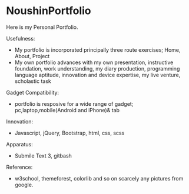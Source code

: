 # NoushinPortfolio
Here is my Personal Portfolio. 

Usefulness: 
- My portfolio is incorporated principally three route exercises; Home, About, Project 
- My own portfolio advances with my own presentation, instructive foundation, work understanding, my diary production, programming language aptitude, innovation and device expertise, my live venture, scholastic task 

Gadget Compatibility: 
- portfolio is resposive for a wide range of gadget; pc,laptop,mobile(Android and iPhone)& tab

Innovation:
- Javascript, jQuery, Bootstrap, html, css, scss 

Apparatus:
- Submile Text 3, gitbash 

Reference:
- w3school, themeforest, colorlib and so on scarcely any pictures from google.